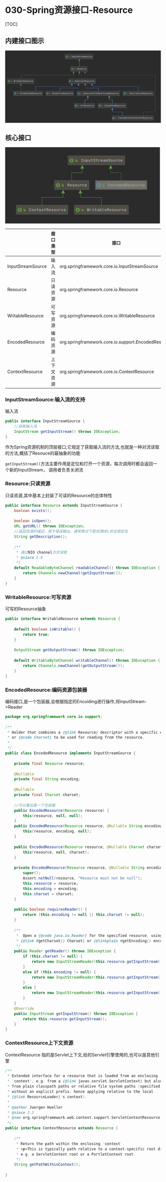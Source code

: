 # 030-Spring资源接口-Resource

[TOC]

## 内建接口图示

![image-20200919230849447](../../assets/image-20200919230849447.png)

## 核心接口

![image-20201216183105798](../../assets/image-20201216183105798.png)

|                   | 接口类型   | 接口                                                |
| ----------------- | ---------- | --------------------------------------------------- |
| InputStreamSource | 输入流     | org.springframework.core.io.InputStreamSource       |
| Resource          | 只读资源   | org.springframework.core.io.Resource                |
| WritableResource  | 可写资源   | org.springframework.core.io.WritableResource        |
| EncodedResource   | 编码资源   | org.springframework.core.io.support.EncodedResource |
| ContextResource   | 上下文资源 | org.springframework.core.io.ContextResource         |

### InputStreamSource:输入流的支持

输入流

```java
public interface InputStreamSource {
	//获取输入流
	InputStream getInputStream() throws IOException;
}
```

作为Spring资源机制的顶层接口,它规定了获取输入流的方法,也就是一种对流读取的方法,概括了Resouce的最抽象的功能

`getInputStream()`方法主要作用是定位和打开一个资源，每次调用时都会返回一个新的InputStream， 调用者负责关闭流

### Resource:只读资源

只读资源,其中基本上封装了可读的Resource的总体特性

```java
public interface Resource extends InputStreamSource {
    boolean exists();
    
    boolean isOpen();
    URL getURL() throws IOException;
    //返回资源的描述，用于错误输出，通常情况下是资源URL的全限定名
    String getDescription();
    
 	/**
	 * 通过NIO channel方式读取
	 * @since 5.0
	 */
	default ReadableByteChannel readableChannel() throws IOException {
		return Channels.newChannel(getInputStream());
	}
}
```

### WritableResource:可写资源

可写的Resource抽象

```java
public interface WritableResource extends Resource {

	default boolean isWritable() {
		return true;
	}

	OutputStream getOutputStream() throws IOException;

	default WritableByteChannel writableChannel() throws IOException {
		return Channels.newChannel(getOutputStream());
	}
}
```

### EncodedResource:编码资源包装器

编码接口,是一个包装器,会根据指定的Encoiding进行操作,将inputStream->Reader

```java
package org.springframework.core.io.support;

/**
 * Holder that combines a {@link Resource} descriptor with a specific encoding
 * or {@code Charset} to be used for reading from the resource.
 *
 */
public class EncodedResource implements InputStreamSource {

	private final Resource resource;

	@Nullable
	private final String encoding;

	@Nullable
	private final Charset charset;

	//可以看出是一个包装器
	public EncodedResource(Resource resource) {
		this(resource, null, null);
	}
	public EncodedResource(Resource resource, @Nullable String encoding) {
		this(resource, encoding, null);
	}

	public EncodedResource(Resource resource, @Nullable Charset charset) {
		this(resource, null, charset);
	}

	private EncodedResource(Resource resource, @Nullable String encoding, @Nullable Charset charset) {
		super();
		Assert.notNull(resource, "Resource must not be null");
		this.resource = resource;
		this.encoding = encoding;
		this.charset = charset;
	}

	public boolean requiresReader() {
		return (this.encoding != null || this.charset != null);
	}

	/**
	 *  Open a {@code java.io.Reader} for the specified resource, using the specified
	 * {@link #getCharset() Charset} or {@linkplain #getEncoding() encoding}
	 */
	public Reader getReader() throws IOException {
		if (this.charset != null) {
			return new InputStreamReader(this.resource.getInputStream(), this.charset);
		}
		else if (this.encoding != null) {
			return new InputStreamReader(this.resource.getInputStream(), this.encoding);
		}
		else {
			return new InputStreamReader(this.resource.getInputStream());
		}
	}
	@Override
	public InputStream getInputStream() throws IOException {
		return this.resource.getInputStream();
	}
}

```

### ContextResource上下文资源

ContextResource 指的是Servlet上下文,给的Servlet引擎使用的,也可以是其他引擎

```java
/**
 * Extended interface for a resource that is loaded from an enclosing
 * 'context', e.g. from a {@link javax.servlet.ServletContext} but also
 * from plain classpath paths or relative file system paths (specified
 * without an explicit prefix, hence applying relative to the local
 * {@link ResourceLoader}'s context).
 *
 * @author Juergen Hoeller
 * @since 2.5
 * @see org.springframework.web.context.support.ServletContextResource
 */
public interface ContextResource extends Resource {

	/**
	 * Return the path within the enclosing 'context'.
	 * <p>This is typically path relative to a context-specific root directory,
	 * e.g. a ServletContext root or a PortletContext root.
	 */
	String getPathWithinContext();

}

```


